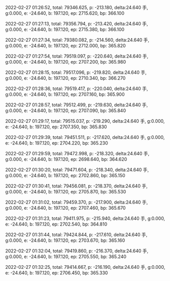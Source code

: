 2022-02-27 01:26:52, total: 79346.625, p: -213.180, delta:24.640 手, g:0.000, e: -24.640, b: 197.120, ep: 2715.620, bp: 366.100

2022-02-27 01:27:13, total: 79356.794, p: -213.420, delta:24.640 手, g:0.000, e: -24.640, b: 197.120, ep: 2715.380, bp: 366.100

2022-02-27 01:27:34, total: 79380.082, p: -214.560, delta:24.640 手, g:0.000, e: -24.640, b: 197.120, ep: 2712.000, bp: 365.820

2022-02-27 01:27:54, total: 79519.097, p: -220.640, delta:24.640 手, g:0.000, e: -24.640, b: 197.120, ep: 2707.200, bp: 365.980

2022-02-27 01:28:15, total: 79517.096, p: -219.820, delta:24.640 手, g:0.000, e: -24.640, b: 197.120, ep: 2710.340, bp: 366.270

2022-02-27 01:28:36, total: 79519.417, p: -220.040, delta:24.640 手, g:0.000, e: -24.640, b: 197.120, ep: 2707.160, bp: 365.900

2022-02-27 01:28:57, total: 79512.499, p: -219.630, delta:24.640 手, g:0.000, e: -24.640, b: 197.120, ep: 2707.090, bp: 365.840

2022-02-27 01:29:17, total: 79515.037, p: -219.290, delta:24.640 手, g:0.000, e: -24.640, b: 197.120, ep: 2707.350, bp: 365.830

2022-02-27 01:29:39, total: 79451.511, p: -217.620, delta:24.640 手, g:0.000, e: -24.640, b: 197.120, ep: 2704.220, bp: 365.230

2022-02-27 01:29:59, total: 79472.998, p: -218.320, delta:24.640 手, g:0.000, e: -24.640, b: 197.120, ep: 2698.640, bp: 364.620

2022-02-27 01:30:20, total: 79471.604, p: -218.340, delta:24.640 手, g:0.000, e: -24.640, b: 197.120, ep: 2702.860, bp: 365.150

2022-02-27 01:30:41, total: 79456.081, p: -218.370, delta:24.640 手, g:0.000, e: -24.640, b: 197.120, ep: 2705.870, bp: 365.530

2022-02-27 01:31:02, total: 79459.370, p: -217.900, delta:24.640 手, g:0.000, e: -24.640, b: 197.120, ep: 2707.460, bp: 365.670

2022-02-27 01:31:23, total: 79411.975, p: -215.940, delta:24.640 手, g:0.000, e: -24.640, b: 197.120, ep: 2702.540, bp: 364.810

2022-02-27 01:31:44, total: 79424.844, p: -217.610, delta:24.640 手, g:0.000, e: -24.640, b: 197.120, ep: 2703.670, bp: 365.160

2022-02-27 01:32:04, total: 79419.860, p: -216.370, delta:24.640 手, g:0.000, e: -24.640, b: 197.120, ep: 2705.550, bp: 365.240

2022-02-27 01:32:25, total: 79414.667, p: -216.190, delta:24.640 手, g:0.000, e: -24.640, b: 197.120, ep: 2706.450, bp: 365.330